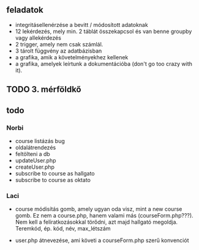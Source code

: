 ## feladatok

- integritásellenérzése a bevitt / módosított adatoknak
- 12 lekérdezés, mely min. 2 táblát összekapcsol és van benne groupby vagy allekérdezés
- 2 trigger, amely nem csak számlál.
- 3 tárolt függvény az adatbázisban
- a grafika, amik a követelményekhez kellenek
- a grafika, amelyek leírtunk a dokumentációba (don't go too crazy with it).

## TODO 3. mérföldkő

## todo

### Norbi

- course listázás bug
- oldalátrendezés
- feltölteni a db
- updateUser.php
- createUser.php
- subscribe to course as hallgato
- subscribe to course as oktato

### Laci

- course módisítás gomb, amely ugyan oda visz, mint a new course gomb. Ez nem a course.php, hanem valami más (courseForm.php???). Nem kell a felíratkozásokkal törődni, azt majd hallgató megoldja. Teremkód, ép. kód, név, max_létszám

- user.php átnevezése, ami követi a courseForm.php szerű konvenciót
